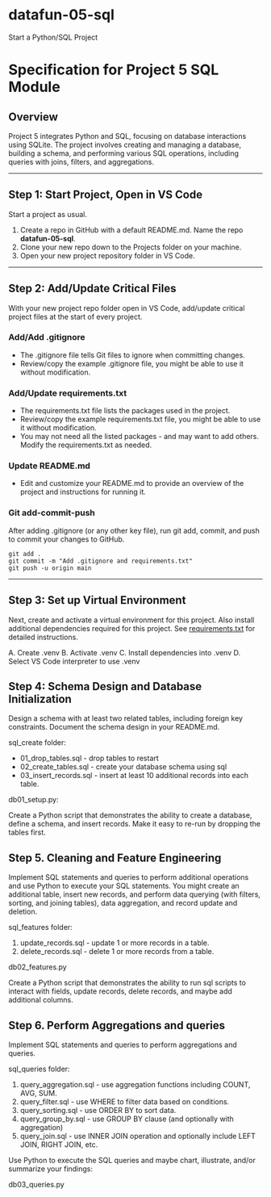 # datafun-05-sql
Start a Python/SQL Project

# Specification for Project 5 SQL Module

## Overview

Project 5 integrates Python and SQL,
focusing on database interactions using SQLite.
The project involves creating and managing a database, building a schema, and performing various SQL operations,
including queries with joins, filters, and aggregations.

---

## Step 1: Start Project, Open in VS Code

Start a project as usual. 
1. Create a repo in GitHub with a default README.md. Name the repo **datafun-05-sql**. 
2. Clone your new repo down to the Projects folder on your machine. 
3. Open your new project repository folder in VS Code.

---

## Step 2: Add/Update Critical Files

With your new project repo folder open in VS Code, add/update critical project files at the start of every project. 

### Add/Add .gitignore

- The .gitignore file tells Git files to ignore when committing changes.
- Review/copy the example .gitignore file, you might be able to use it without modification.

### Add/Update requirements.txt

- The requirements.txt file lists the packages used in the project.
- Review/copy the example requirements.txt file, you might be able to use it without modification.
- You may not need all the listed packages - and may want to add others. Modify the requirements.txt as needed.

### Update README.md

- Edit and customize your README.md to provide an overview of the project and instructions for running it.
 
### Git add-commit-push

After adding .gitignore (or any other key file), run git add, commit, and push to commit your changes to GitHub. 

```shell
git add .
git commit -m "Add .gitignore and requirements.txt"
git push -u origin main
```

---

## Step 3: Set up Virtual Environment

Next, create and activate a virtual environment for this project. 
Also install additional dependencies required for this project.
See [requirements.txt](requirements.txt) for detailed instructions. 

A. Create .venv
B. Activate .venv
C. Install dependencies into .venv
D. Select VS Code interpreter to use .venv

## Step 4: Schema Design and Database Initialization

Design a schema with at least two related tables, including foreign key constraints.
Document the schema design in your README.md.

sql_create folder:

- 01_drop_tables.sql - drop tables to restart
- 02_create_tables.sql - create your database schema using sql 
- 03_insert_records.sql - insert at least 10 additional records into each table.

db01_setup.py:

Create a Python script that demonstrates the ability to create a database, define a schema, and insert records. 
Make it easy to re-run by dropping the tables first.




## Step 5. Cleaning and Feature Engineering

Implement SQL statements and queries to perform additional operations and use Python to execute your SQL statements.
You might create an additional table, insert new records,
and perform data querying (with filters, sorting, and joining tables),
data aggregation, and record update and deletion.

sql_features folder:

1. update_records.sql - update 1 or more records in a table.
2. delete_records.sql - delete 1 or more records from a table.

db02_features.py

Create a Python script that demonstrates the ability to run sql scripts 
to interact with fields, update records, delete records, and maybe add additional columns. 



## Step 6. Perform Aggregations and queries

Implement SQL statements and queries to perform aggregations and queries.

sql_queries folder: 

1. query_aggregation.sql - use aggregation functions including COUNT, AVG, SUM.
2. query_filter.sql - use WHERE to filter data based on conditions.
3. query_sorting.sql - use ORDER BY to sort data.
4. query_group_by.sql - use GROUP BY clause (and optionally with aggregation)
5. query_join.sql - use INNER JOIN operation and optionally include LEFT JOIN, RIGHT JOIN, etc.

Use Python to execute the SQL queries and maybe chart, illustrate, and/or summarize your findings:

db03_queries.py